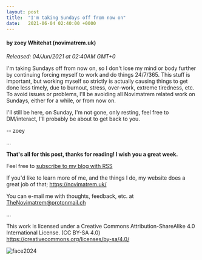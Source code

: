 ```yaml
---
layout: post
title:  "I'm taking Sundays off from now on"
date:   2021-06-04 02:40:00 +0000
---
```

#### by zoey Whitehat (novimatrem.uk)
*Released: 04/Jun/2021 at 02:40AM GMT+0*

I'm taking Sundays off from now on, so I don't lose my mind or body further by continuing forcing myself to work and do things 24/7/365. This stuff is important, but working myself so strictly is actually causing things to get done less timely, due to burnout, stress, over-work, extreme tiredness, etc. To avoid issues or problems, I'll be avoiding all Novimatrem related work on Sundays, either for a while, or from now on.

I'll still be here, on Sunday, I'm not gone, only resting, feel free to DM/interact, I'll probably be about to get back to you.

-- zoey

...

**That's all for this post, thanks for reading! I wish you a great week.**

Feel free to <a href="https://novimatrem.gitlab.io/blog/feed.xml" style="#008148" target="_blank">subscribe to my blog with RSS</a>

If you'd like to learn more of me, and the things I do, my website does a great job of that; <a href="https://novimatrem.uk/" style="#008148" target="_blank">https://novimatrem.uk/</a>

You can e-mail me with thoughts, feedback, etc. at [TheNovimatrem@protonmail.ch](mailto:TheNovimatrem@protonmail.ch)

...

This work is licensed under a Creative Commons Attribution-ShareAlike 4.0 International License. (CC BY-SA 4.0)
<a href="https://creativecommons.org/licenses/by-sa/4.0/" target="_blank">https://creativecommons.org/licenses/by-sa/4.0/</a>

![face2024](https://gitlab.com/Novimatrem/blog/-/raw/master/face2024.png)
